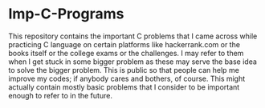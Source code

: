 # Imp-C-Programs
This repository contains the important C problems that I came across while practicing C language on certain platforms like hackerrank.com or the books itself or the college exams or the challenges. I may refer to them when I get stuck in some bigger problem as these may serve the base idea to solve the bigger problem. This is public so that people can help me improve my codes; if anybody cares and bothers, of course. This might actually contain mostly basic problems that I consider to be important enough to refer to in the future.
